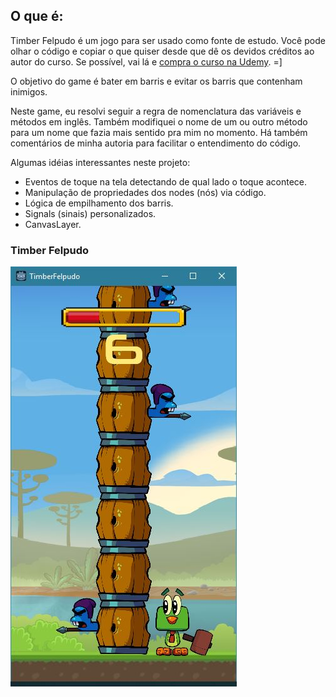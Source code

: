 ## O que é:

Timber Felpudo é um jogo para ser usado como fonte de estudo. Você pode olhar o código e copiar o que quiser desde que dê os devidos créditos ao autor do curso.
Se possível, vai lá e [compra o curso na Udemy](https://www.udemy.com/criacao-de-jogos-para-android-curso-completo). =]

O objetivo do game é bater em barris e evitar os barris que contenham inimigos.

Neste game, eu resolvi seguir a regra de nomenclatura das variáveis e métodos em inglês. Também modifiquei o nome de um ou outro método para um nome que fazia mais sentido pra mim no momento. Há também comentários de minha autoria para facilitar o entendimento do código.

Algumas idéias interessantes neste projeto:
- Eventos de toque na tela detectando de qual lado o toque acontece.
- Manipulação de propriedades dos nodes (nós) via código.
- Lógica de empilhamento dos barris.
- Signals (sinais) personalizados.
- CanvasLayer.

### Timber Felpudo

![Timber Felpudo](https://github.com/arturguitelar/godot-jogos-curso-udemy/blob/master/screenshots/02-timber-felpudo.JPG)